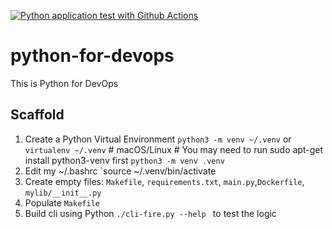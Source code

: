[![Python application test with Github Actions](https://github.com/namaimichael/python-for-devops/actions/workflows/devops.yml/badge.svg)](https://github.com/namaimichael/python-for-devops/actions/workflows/devops.yml)

# python-for-devops
This is Python for DevOps

## Scaffold

1. Create a Python Virtual Environment `python3 -m venv ~/.venv` or `virtualenv ~/.venv` # macOS/Linux # You may need to run sudo apt-get install python3-venv first
`python3 -m venv .venv`
2. Edit my ~/.bashrc  `source ~/.venv/bin/activate
3. Create empty files: `Makefile`, `requirements.txt`, `main.py`,`Dockerfile`, `mylib/__init__.py`
4. Populate `Makefile`
5. Build cli using Python `./cli-fire.py --help ` to test the logic
